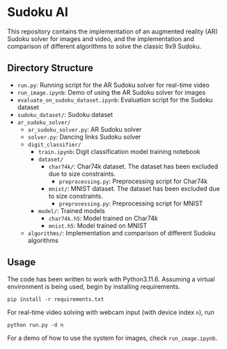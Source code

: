 # Sudoku AI

This repository contains the implementation of an augmented reality (AR) Sudoku solver for images and video, and the implementation and comparison of different algorithms to solve the classic 9x9 Sudoku.

## Directory Structure
- `run.py`: Running script for the AR Sudoku solver for real-time video
- `run_image.ipynb`: Demo of using the AR Sudoku solver for images
- `evaluate_on_sudoku_dataset.ipynb`: Evaluation script for the Sudoku dataset
- `sudoku_dataset/`: Sudoku dataset
- `ar_sudoku_solver/`
    - `ar_sudoku_solver.py`: AR Sudoku solver
    - `solver.py`: Dancing links Sudoku solver
    - `digit_classifier/`
        - `train.ipynb`: Digit classification model training notebook
        - `dataset/`
            - `char74k/`: Char74k dataset. The dataset has been excluded due to size constraints.
                - `preprocessing.py`: Preprocessing script for Char74k
            - `mnist/`: MNIST dataset. The dataset has been excluded due to size constraints.
                - `preprocessing.py`: Preprocessing script for MNIST
        - `model/`: Trained models
            - `char74k.h5`: Model trained on Char74k
            - `mnist.h5`: Model trained on MNIST
    - `algorithms/`: Implementation and comparison of different Sudoku algorithms

## Usage
The code has been written to work with Python3.11.6. Assuming a virtual environment is being used, begin by installing requirements.
```
pip install -r requirements.txt
```
For real-time video solving with webcam input (with device index `n`), run
```
python run.py -d n
```
For a demo of how to use the system for images, check `run_image.ipynb`.
